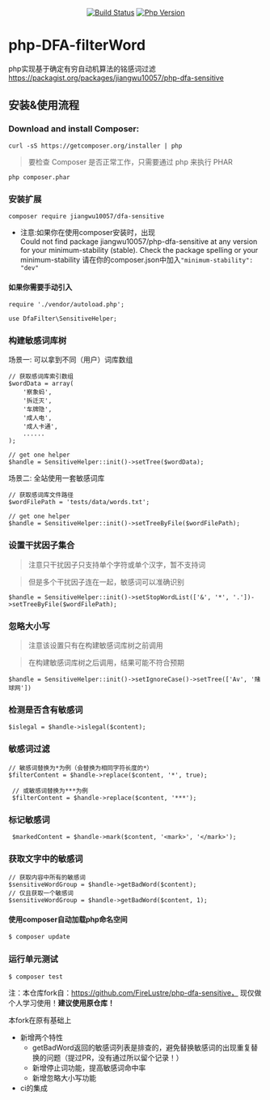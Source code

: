 <p align="center">
  <a href="https://travis-ci.com/jiangwu10057/php-dfa-sensitive"><img src="https://api.travis-ci.com/jiangwu10057/php-dfa-sensitive.svg?branch=master" alt="Build Status"></a>
  <a href="https://secure.php.net/"><img src="https://img.shields.io/badge/php-%3E=7.2-brightgreen.svg?maxAge=2592000" alt="Php Version"></a>
</p>

# php-DFA-filterWord

php实现基于确定有穷自动机算法的铭感词过滤 https://packagist.org/packages/jiangwu10057/php-dfa-sensitive

##  安装&使用流程

### Download and install Composer:

    curl -sS https://getcomposer.org/installer | php
> 要检查 Composer 是否正常工作，只需要通过 php 来执行 PHAR
   
    php composer.phar

### 安装扩展 

    composer require jiangwu10057/dfa-sensitive
   
* 注意:如果你在使用composer安装时，出现                    
  Could not find package jiangwu10057/php-dfa-sensitive at any version for your minimum-stability (stable). Check the package spelling or your minimum-stability 请在你的composer.json中加入<code>"minimum-stability": "dev"</code>
   
#### 如果你需要手动引入

    require './vendor/autoload.php';
    
    use DfaFilter\SensitiveHelper;

### 构建敏感词库树

场景一: 可以拿到不同（用户）词库数组

    // 获取感词库索引数组
    $wordData = array(
        '察象蚂',
        '拆迁灭',
        '车牌隐',
        '成人电',
        '成人卡通',
        ......
    );
    
    // get one helper
    $handle = SensitiveHelper::init()->setTree($wordData);

场景二: 全站使用一套敏感词库

    // 获取感词库文件路径
    $wordFilePath = 'tests/data/words.txt';
    
    // get one helper
    $handle = SensitiveHelper::init()->setTreeByFile($wordFilePath);

### 设置干扰因子集合
> 注意只干扰因子只支持单个字符或单个汉字，暂不支持词

> 但是多个干扰因子连在一起，敏感词可以准确识别

    $handle = SensitiveHelper::init()->setStopWordList(['&', '*', '.'])->setTreeByFile($wordFilePath);

### 忽略大小写
> 注意该设置只有在构建敏感词库树之前调用

> 在构建敏感词库树之后调用，结果可能不符合预期

    $handle = SensitiveHelper::init()->setIgnoreCase()->setTree(['Av', '赌球网'])

### 检测是否含有敏感词

    $islegal = $handle->islegal($content);

### 敏感词过滤
    
    // 敏感词替换为*为例（会替换为相同字符长度的*）
    $filterContent = $handle->replace($content, '*', true);
    
     // 或敏感词替换为***为例
     $filterContent = $handle->replace($content, '***');
     
 ### 标记敏感词

     $markedContent = $handle->mark($content, '<mark>', '</mark>');
    
### 获取文字中的敏感词

    // 获取内容中所有的敏感词
    $sensitiveWordGroup = $handle->getBadWord($content);
    // 仅且获取一个敏感词
    $sensitiveWordGroup = $handle->getBadWord($content, 1);

#### 使用composer自动加载php命名空间
```bash
$ composer update
```
### 运行单元测试

```bash
$ composer test
```

注：本仓库fork自：https://github.com/FireLustre/php-dfa-sensitive， 现仅做个人学习使用！<b>建议使用原仓库！</b>

本fork在原有基础上
- 新增两个特性
    - getBadWord返回的敏感词列表是排查的，避免替换敏感词的出现重复替换的问题（提过PR，没有通过所以留个记录！）
    - 新增停止词功能，提高敏感词命中率
    - 新增忽略大小写功能
- ci的集成
